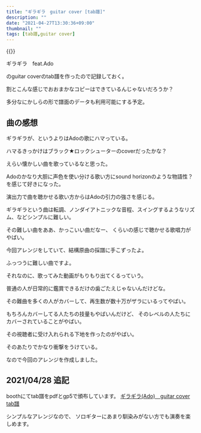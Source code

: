 ```yaml
---
title: "ギラギラ　guitar cover [tab譜]"
description: ""
date: "2021-04-27T13:30:36+09:00"
thumbnail: ""
tags: [tab譜,guitar cover]
---
```

{{<youtube aZES8KHv95o>}}

ギラギラ　feat.Ado

のguitar coverのtab譜を作ったので記録しておく。　

割とこんな感じでおおまかなコピーはできているんじゃないだろうか？

多分なにかしらの形で譜面のデータも利用可能にする予定。

## 曲の感想
ギラギラが、というよりはAdoの歌にハマっている。

ハマるきっかけはブラック★ロックシューターのcoverだったかな？

えらい懐かしい曲を歌っているなと思った。

Adoのかなり大胆に声色を使い分ける歌い方にsound horizonのような物語性？を感じて好きになった。

演出力で曲を聴かせる歌い方からはAdoの引力の強さを感じる。

ギラギラという曲は転調、ノンダイアトニックな音程、スイングするようなリズム、などシンプルに難しい。

その難しい曲をああ、かっこいい曲だなー、
くらいの感じで聴かせる歌唱力がやばい。

今回アレンジをしていて、結構原曲の採譜に手こずったよ。

ふっつうに難しい曲ですよ。

それなのに、歌ってみた動画がもりもり出てくるっていう。

普通の人が日常的に鑑賞できるだけの歯ごたえじゃないんだけどな。

その難曲を多くの人がカバーして、再生数が数十万がザラにいるってやばい。

もちろんカバーしてる人たちの技量もやばいんだけど、
そのレベルの人たちにカバーされていることがやばい。

その視聴者に受け入れられる下地を作ったのがやばい。

そのあたりでかなり衝撃をうけている。

なので今回のアレンジを作成しました。

## 2021/04/28 追記
boothにてtab譜をpdfとgp5で頒布しています。
[ギラギラ(Ado)　guitar cover tab譜](https://subcul-science.booth.pm/items/2925253)


シンプルなアレンジなので、
ソロギターにあまり馴染みがない方でも演奏を楽しめます。
